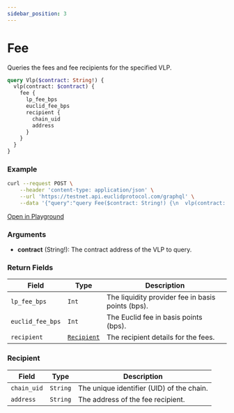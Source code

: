 ```yaml
---
sidebar_position: 3
---
```


# Fee 
Queries the fees and fee recipients for the specified VLP.

```graphql
query Vlp($contract: String!) {
  vlp(contract: $contract) {
    fee {
      lp_fee_bps
      euclid_fee_bps
      recipient {
        chain_uid
        address
      }
    }
  }
}
```

### Example

```bash
curl --request POST \
    --header 'content-type: application/json' \
    --url 'https://testnet.api.euclidprotocol.com/graphql' \
    --data '{"query":"query Fee($contract: String!) {\n  vlp(contract: $contract) {\n    fee {\n      lp_fee_bps\n      euclid_fee_bps\n      recipient {\n        chain_uid\n        address\n      }\n    }\n  }\n}","variables":{"contract":"nibi1ulj49aczcwsdk93mv0nar0c0k0ptqn9n3y6rqwaeslz5tlftlvcs5xvzxa"}}'
```

[Open in Playground](https://testnet.api.euclidprotocol.com/?explorerURLState=N4IgJg9gxgrgtgUwHYBcQC4QEcYIE4CeABAGIIIAUAJFBKngIZQrpEDKKeAlkgOYCEASiLAAOkiJEAbgBsADhVr0mLIjTqcVwsRMlEAZuRHi9e%2BQH1DCcwCM5AZxOmiCGFBlcwl8rYdPTeAhQXHJcyCjGus5EUAAWDDzmMJ7%2BzgxgYIH2jlF6AL6pBbpFeSAANCBSDNwMNjII9hggOpKiIEqazG2sbUhcNlwAjDAyAFYALACcTABeUADu9mAA1pMAzHBSAAxI1VtQW8tbcihYSJNIawQAbHhY8wwNMjMArCgy%2Bu9SUPYvAB5SGZ-BhtMriUp5IA)

### Arguments

- **contract** (String!): The contract address of the VLP to query.

### Return Fields

| **Field**                  | **Type**   | **Description**                                             |
|------------------------|--------|---------------------------------------------------------|
| `lp_fee_bps`             | `Int`    | The liquidity provider fee in basis points (bps).       |
| `euclid_fee_bps`         | `Int`    | The Euclid fee in basis points (bps).                   |
| `recipient`              | [`Recipient`](#recipient) | The recipient details for the fees.    |

### Recipient

| **Field**                  | **Type**   | **Description**                                             |
|------------------------|--------|---------------------------------------------------------|
| `chain_uid`              | `String` | The unique identifier (UID) of the chain.               |
| `address`                | `String` | The address of the fee recipient.                       |